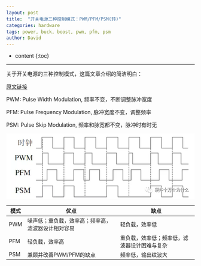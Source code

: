 ```yaml
---
layout: post
title:  "开关电源三种控制模式：PWM/PFM/PSM(转)"
categories: hardware
tags: power, buck, boost, pwm, pfm, psm
author: David
---
```


* content
{:toc}

---

关于开关电源的三种控制模式，这篇文章介绍的简洁明白：

[原文链接](https://mp.weixin.qq.com/s/hmef8wcT_u0GEWT_NYslcw)

PWM: Pulse Width Modulation, 频率不变，不断调整脉冲宽度

PFM: Pulse Frequency Modulation, 脉冲宽度不变，调整频率

PSM: Pulse Skip Modulation, 频率和脉宽都不变，脉冲时有时无

![PWM/PFM/PWM](https://github.com/titron/titron.github.io/raw/master/img/2022-2-16-pwm_pfm_psm.png)

| 模式 | 优点 | 缺点 |
| --- | --- | --- |
| PWM | 噪声低；重负载，效率高；频率高，滤波器设计相对容易 | 轻负载，效率低 |
| PFM | 轻负载，效率高 | 重负载，效率低；频率低，滤波器设计困难与复杂 |
| PSM | 兼顾并改善PWM/PFM的缺点 | 频率低，输出纹波大 |




